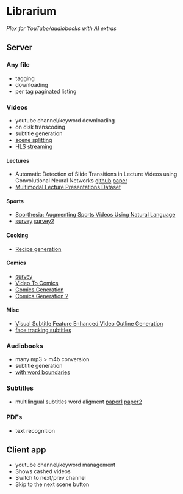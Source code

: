 # Librarium

*Plex for YouTube/audiobooks with AI extras*

## Server

### Any file
 - tagging
 - downloading
 - per tag paginated listing

### Videos
 - youtube channel/keyword downloading
 - on disk transcoding
 - subtitle generation
 - [scene splitting](http://scenedetect.com/en/latest/)
 - [HLS streaming](https://developer.apple.com/streaming/)

#### Lectures
 - Automatic Detection of Slide Transitions in Lecture Videos using Convolutional Neural Networks [github](https://github.com/asindel/SliTraNet) [paper](https://arxiv.org/pdf/2202.03540.pdf)
 - [Multimodal Lecture Presentations Dataset](https://arxiv.org/pdf/2208.08080.pdf)


#### Sports
 - [Sporthesia: Augmenting Sports Videos Using Natural Language](https://arxiv.org/pdf/2209.03434.pdf)
 - [survey](https://arxiv.org/pdf/2206.01038.pdf) [survey2](https://arxiv.org/pdf/1703.01170.pdf)


#### Cooking
 - [Recipe generation](https://arxiv.org/pdf/2209.10134.pdf)

#### Comics

  - [survey](https://arxiv.org/pdf/1804.05490.pdf)
  - [Video To Comics](https://arxiv.org/pdf/1812.03473.pdf)
  - [Comics Generation](https://arxiv.org/pdf/2101.11111.pdf)
  - [Comics Generation 2](https://arxiv.org/pdf/2109.09120.pdf)

#### Misc
 - [Visual Subtitle Feature Enhanced Video Outline Generation](https://arxiv.org/pdf/2208.11307.pdf)
 - [face tracking subtitles](https://arxiv.org/pdf/1407.5145.pdf)

### Audiobooks

 - many mp3 > m4b conversion
 - subtitle generation
  - [with word boundaries](https://cmusphinx.github.io)
  
### Subtitles
 - multilingual subtitles word aligment [paper1](https://arxiv.org/pdf/2103.17250.pdf) [paper2](https://arxiv.org/pdf/2004.14837.pdf) 

### PDFs
 - text recognition

## Client app
 - youtube channel/keyword management
 - Shows cashed videos
 - Switch to next/prev channel
 - Skip to the next scene button

